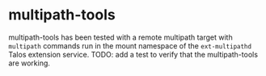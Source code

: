 # multipath-tools

multipath-tools has been tested with a remote multipath target with `multipath` commands run in the mount namespace of the `ext-multipathd` Talos extension service.
TODO: add a test to verify that the multipath-tools are working.